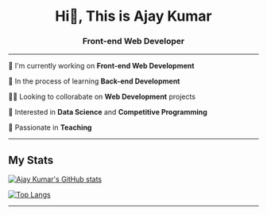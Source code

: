 <h1 align="center">Hi👋, This is Ajay Kumar </h1>
<h3 align="center">Front-end Web Developer</h3>

<hr>

🔭 I'm currently working on **Front-end Web Development**

🌱 In the process of learning **Back-end Development**

👨‍🎓 Looking to collorabate on **Web Development** projects

🤩 Interested in **Data Science** and **Competitive Programming**

💞 Passionate in __Teaching__

<hr>

<h2>My Stats</h2>

[![Ajay Kumar's GitHub stats](https://github-readme-stats.vercel.app/api?username=Ajay2905Kumar&show_icons=true&theme=radical)](https://github.com/Ajay2905Kumar/github-readme-stats)

[![Top Langs](https://github-readme-stats.vercel.app/api/top-langs/?username=Ajay2905Kumar)](https://github.com/Ajay2905Kumar/github-readme-stats)
<hr>
